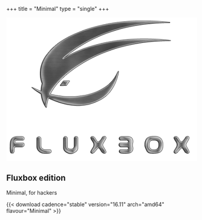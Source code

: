 +++
title = "Minimal"
type = "single"
+++

[![Fluxbox logo](/img/fluxbox-logo.png)](http://dl.sabayon.org/stable/Sabayon_Linux_16.11_amd64_Minimal.iso)

## Fluxbox edition

Minimal, for hackers

{{< download cadence="stable" version="16.11" arch="amd64" flavour="Minimal" >}}
